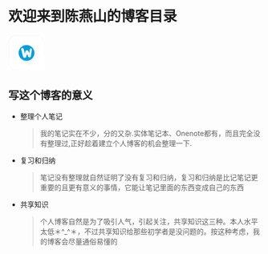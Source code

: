 # 欢迎来到陈燕山的博客目录
[![alt blog](https://github.com/chenyanshan/images/blob/master/git/blog.png?raw=true)](xn--rhtr11c1t0a.top)

## 写这个博客的意义

- 整理个人笔记
	> 我的笔记实在不少，分的又杂.实体笔记本、Onenote都有，而且完全没有整理过,正好趁着建立个人博客的机会整理一下.
	
- 复习和归纳
	> 笔记没有整理就自然证明了没有复习和归纳，复习和归纳是比记笔记更重要的且更有意义的事情，它能让笔记里面的东西变成自己的东西
		
- 共享知识
	> 个人博客自然是为了吸引人气，引起关注，共享知识这三种。本人水平太低＊^_^＊，不过共享知识给那些初学者是没问题的。按这种考虑，我的博客会尽量通俗易懂的

